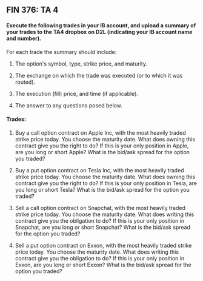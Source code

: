 ## FIN 376: TA 4

#### Execute the following trades in your IB account, and upload a summary of your trades to the TA4 dropbox on D2L (indicating your IB account name and number).

For each trade the summary should include:

1.  The option's symbol, type, strike price, and maturity.

2.  The exchange on which the trade was executed (or to which it was routed).

3.  The execution (fill) price, and time (if applicable).

4.  The answer to any questions posed below.

#### Trades:

1.  Buy a call option contract on Apple Inc, with the most heavily traded strike price today.  You choose the maturity date.  What does owning this contract give you the right to do?  If this is your only position in Apple, are you long or short Apple?  What is the bid/ask spread for the option you traded?

2.  Buy a put option contract on Tesla Inc, with the most heavily traded strike price today. You choose the maturity date.  What does owning this contract give you the right to do?  If this is your only position in Tesla, are you long or short Tesla? What is the bid/ask spread for the option you traded?

3.  Sell a call option contract on Snapchat, with the most heavily traded strike price today.  You choose the maturity date.  What does writing this contract give you the obligation to do?  If this is your only position in Snapchat, are you long or short Snapchat?  What is the bid/ask spread for the option you traded?

4.  Sell a put option contract on Exxon, with the most heavily traded strike price today.  You choose the maturity date.  What does writing this contract give you the obligation to do?  If this is your only position in Exxon, are you long or short Exxon?  What is the bid/ask spread for the option you traded?
